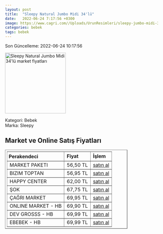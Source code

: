 ```yaml
---
layout: post
title:  "Sleepy Natural Jumbo Midi 34'lü"
date:   2022-06-24 7:17:56 +0300
image: https://www.cagri.com//Uploads/UrunResimleri/sleepy-jumbo-midi-34lu-912a-6.jpg
categories: bebek
tags: bebek
---
```


Son Güncelleme: 2022-06-24 10:17:56

<img src="https://www.cagri.com//Uploads/UrunResimleri/sleepy-jumbo-midi-34lu-912a-6.jpg" width="200" alt="Sleepy Natural Jumbo Midi 34'lü market fiyatları" />

Kategori: Bebek
<br />
Marka: Sleepy

<h2>Market ve Online Satış Fiyatları</h2>

<table border="1" style="padding: 5px;width:80%;">
  <tr>
    <td style="padding: 5px;"><strong>Perakendeci</strong></td>
    <td><strong>Fiyat</strong></td>
    <td><strong>İşlem</strong></td>
  </tr>
  <tr>
              <td title="Market Paketi">MARKET PAKETI</td>
              <td>56,50 TL</td>
              <td><a title="Market Paketi" target="_blank" href="https://www.marketpaketi.com.tr/sleepy-bebek-bezi-natural-3-midi-jumbo-34-adet-p-545156">satın al</a></td>
            </tr><tr>
              <td title="Bizim Toptan">BIZIM TOPTAN</td>
              <td>56,95 TL</td>
              <td><a title="Bizim Toptan" target="_blank" href="https://www.bizimtoptan.com.tr/sleepy-jumbo-midi-3-34lu">satın al</a></td>
            </tr><tr>
              <td title="Happy Center">HAPPY CENTER</td>
              <td>62,00 TL</td>
              <td><a title="Happy Center" target="_blank" href="https://www.happycenter.com.tr/Sleepy_Sensitive_Jumbo_Midi">satın al</a></td>
            </tr><tr>
              <td title="Şok">ŞOK</td>
              <td>67,75 TL</td>
              <td><a title="Şok" target="_blank" href="https://www.sokmarket.com.tr/sensitive-bebek-bezi-midi-3-numara-45-adet-p-26427/">satın al</a></td>
            </tr><tr>
              <td title="Çağrı Market">ÇAĞRI MARKET</td>
              <td>69,95 TL</td>
              <td><a title="Çağrı Market" target="_blank" href="https://www.cagri.com/sleepy-jumbo-midi-34lu">satın al</a></td>
            </tr><tr>
              <td title="Hepsiburada/Online Market Mağazası">ONLINE MARKET - HB</td>
              <td>69,90 TL</td>
              <td><a title="Hepsiburada/Online Market Mağazası" target="_blank" href="https://www.hepsiburada.com/sleepy-sensitive-bebek-bezi-3-beden-midi-jumbo-paket-34-adet-p-ZYSLE060345-?magaza=Online%20Market">satın al</a></td>
            </tr><tr>
              <td title="Hepsiburada/DEV GROSSS Mağazası">DEV GROSSS - HB</td>
              <td>69,99 TL</td>
              <td><a title="Hepsiburada/DEV GROSSS Mağazası" target="_blank" href="https://www.hepsiburada.com/sleepy-sensitive-bebek-bezi-3-beden-midi-jumbo-paket-34-adet-p-ZYSLE060345-?magaza=dev%20grosss">satın al</a></td>
            </tr><tr>
              <td title="Hepsiburada/ebebek Mağazası">EBEBEK - HB</td>
              <td>69,99 TL</td>
              <td><a title="Hepsiburada/ebebek Mağazası" target="_blank" href="https://www.hepsiburada.com/sleepy-sensitive-bebek-bezi-3-beden-midi-jumbo-paket-34-adet-p-ZYSLE060345-?magaza=ebebek">satın al</a></td>
            </tr>
</table>
